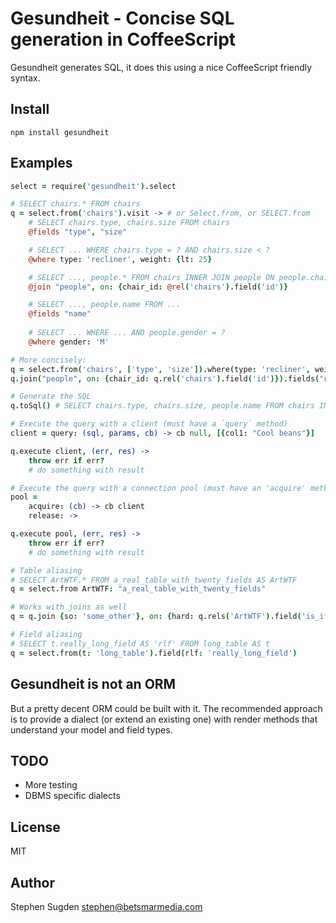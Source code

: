 # Gesundheit - Concise SQL generation in CoffeeScript

Gesundheit generates SQL, it does this using a nice CoffeeScript friendly syntax.

## Install

    npm install gesundheit

## Examples

```coffee
select = require('gesundheit').select

# SELECT chairs.* FROM chairs
q = select.from('chairs').visit -> # or Select.from, or SELECT.from   
	# SELECT chairs.type, chairs.size FROM chairs
	@fields "type", "size"

	# SELECT ... WHERE chairs.type = ? AND chairs.size < ?
	@where type: 'recliner', weight: {lt: 25}

	# SELECT ..., people.* FROM chairs INNER JOIN people ON people.chair_id = chair.id WHERE ...
	@join "people", on: {chair_id: @rel('chairs').field('id')}

	# SELECT ..., people.name FROM ...
	@fields "name"
	
	# SELECT ... WHERE ... AND people.gender = ?
	@where gender: 'M'

# More concisely:
q = select.from('chairs', ['type', 'size']).where(type: 'recliner', weight: {lt: 25})
q.join("people", on: {chair_id: q.rel('chairs').field('id')}).fields("name").where(gender: 'M')

# Generate the SQL
q.toSql() # SELECT chairs.type, chairs.size, people.name FROM chairs INNER JOIN people ...

# Execute the query with a client (must have a `query` method)
client = query: (sql, params, cb) -> cb null, [{col1: "Cool beans"}]

q.execute client, (err, res) ->
	throw err if err?
	# do something with result

# Execute the query with a connection pool (must have an 'acquire' method)
pool = 
	acquire: (cb) -> cb client
	release: ->

q.execute pool, (err, res) ->
	throw err if err?
	# do something with result

# Table aliasing
# SELECT ArtWTF.* FROM a_real_table_with_twenty_fields AS ArtWTF
q = select.from ArtWTF: "a_real_table_with_twenty_fields"

# Works with joins as well
q = q.join {so: 'some_other'}, on: {hard: q.rels('ArtWTF').field('is_it')}

# Field aliasing
# SELECT t.really_long_field AS 'rlf' FROM long_table AS t
q = select.from(t: 'long_table').field(rlf: 'really_long_field')
```

## Gesundheit is not an ORM

But a pretty decent ORM could be built with it. The recommended approach is to
provide a dialect (or extend an existing one) with render methods that
understand your model and field types.

## TODO

- More testing
- DBMS specific dialects

## License

MIT

## Author

Stephen Sugden <stephen@betsmarmedia.com>

